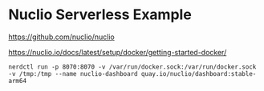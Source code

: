 # Nuclio Serverless Example

https://github.com/nuclio/nuclio

https://nuclio.io/docs/latest/setup/docker/getting-started-docker/

```
nerdctl run -p 8070:8070 -v /var/run/docker.sock:/var/run/docker.sock -v /tmp:/tmp --name nuclio-dashboard quay.io/nuclio/dashboard:stable-arm64
```
